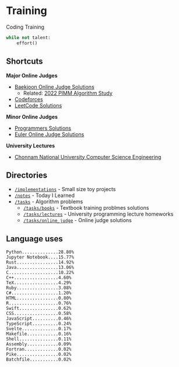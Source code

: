 # Training
Coding Training

```python
while not talent:
    effort()
```

## Shortcuts
**Major Online Judges**
* [Baekjoon Online Judge Solutions](./tasks/online_judge/baekjoon/)
  * Related: [2022 PIMM Algorithm Study](https://github.com/rootachieve/Algorithm-study)
* [Codeforces](./tasks/online_judge/codeforces/)
* [LeetCode Solutions](./tasks/online_judge/leetcode/)

**Minor Online Judges**
* [Programmers Solutions](./tasks/online_judge/programmers)
* [Euler Online Judge Solutions](./tasks/online_judge/euleroj)

**University Lectures**
* [Chonnam National University Computer Science Engineering](./tasks/lectures/jnu/)

## Directories
* [`/implementations`](./implementations/) - Small size toy projects
* [`/notes`](./notes/) - Today I Learned
* [`/tasks`](./tasks/) - Algorithm problems
  * [`/tasks/books`](./tasks/books/) - Textbook training problmes solutions
  * [`/tasks/lectures`](./tasks/lectures/) - University programming lecture homeworks
  * [`/tasks/online_judge`](./tasks/online_judge/) - Online judge solutions

## Language uses
```
Python..............28.80%
Jupyter Notebook....15.77%
Rust................14.92%
Java................13.06%
C...................10.22%
C++.................4.60%
TeX.................4.29%
Ruby................3.08%
C#..................1.20%
HTML................0.80%
R...................0.76%
Swift...............0.62%
CSS.................0.58%
JavaScript..........0.46%
TypeScript..........0.24%
Svelte..............0.17%
Makefile............0.16%
Shell...............0.11%
Assembly............0.09%
Fortran.............0.02%
Pike................0.02%
Batchfile...........0.02%
```
